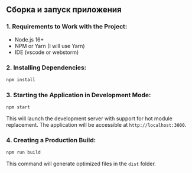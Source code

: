## Сборка и запуск приложения

### 1. Requirements to Work with the Project:
   - Node.js 16+
   - NPM or Yarn (I will use Yarn)
   - IDE (vscode or webstorm)

### 2. Installing Dependencies:

```bash
npm install
```

### 3. Starting the Application in Development Mode:

```bash
npm start
```

This will launch the development server with support for hot module replacement. The application will be accessible at `http://localhost:3000`.

### 4. Creating a Production Build:

```bash
npm run build
```
This command will generate optimized files in the `dist` folder.
